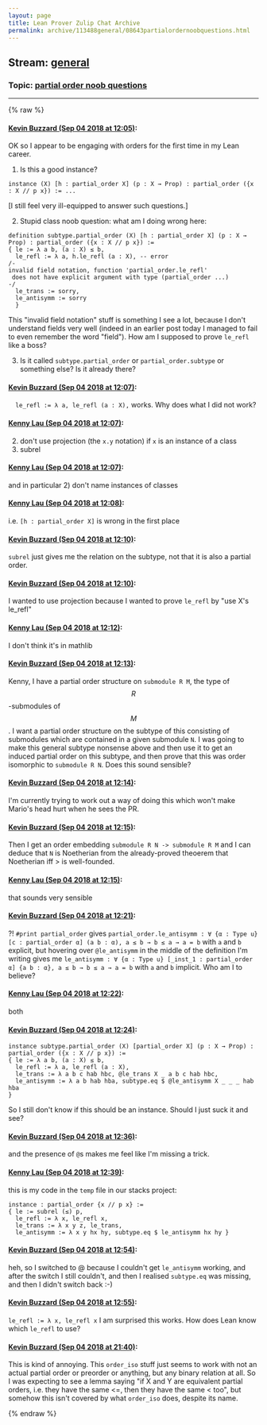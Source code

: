 ```yaml
---
layout: page
title: Lean Prover Zulip Chat Archive 
permalink: archive/113488general/08643partialordernoobquestions.html
---
```


## Stream: [general](index.html)
### Topic: [partial order noob questions](08643partialordernoobquestions.html)

---


{% raw %}
#### [ Kevin Buzzard (Sep 04 2018 at 12:05)](https://leanprover.zulipchat.com/#narrow/stream/113488-general/topic/partial%20order%20noob%20questions/near/133302203):
OK so I appear to be engaging with orders for the first time in my Lean career.

1) Is this a good instance?

```lean
instance (X) [h : partial_order X] (p : X → Prop) : partial_order ({x : X // p x}) := ...
```

[I still feel very ill-equipped to answer such questions.]

2) Stupid class noob question: what am I doing wrong here:

```lean
definition subtype.partial_order (X) [h : partial_order X] (p : X → Prop) : partial_order ({x : X // p x}) :=
{ le := λ a b, (a : X) ≤ b,
  le_refl := λ a, h.le_refl (a : X), -- error
/-
invalid field notation, function 'partial_order.le_refl'
 does not have explicit argument with type (partial_order ...)
-/
  le_trans := sorry,
  le_antisymm := sorry
  }
```

This "invalid field notation" stuff is something I see a lot, because I don't understand fields very well (indeed in an earlier post today I managed to fail to even remember the word "field"). How am I supposed to prove `le_refl` like a boss?

3) Is it called `subtype.partial_order` or `partial_order.subtype` or something else? Is it already there?

#### [ Kevin Buzzard (Sep 04 2018 at 12:07)](https://leanprover.zulipchat.com/#narrow/stream/113488-general/topic/partial%20order%20noob%20questions/near/133302294):
`  le_refl := λ a, le_refl (a : X),` works. Why does what I did not work?

#### [ Kenny Lau (Sep 04 2018 at 12:07)](https://leanprover.zulipchat.com/#narrow/stream/113488-general/topic/partial%20order%20noob%20questions/near/133302298):
2) don't use projection (the `x.y` notation) if `x` is an instance of a class
3) subrel

#### [ Kenny Lau (Sep 04 2018 at 12:07)](https://leanprover.zulipchat.com/#narrow/stream/113488-general/topic/partial%20order%20noob%20questions/near/133302306):
and in particular 2) don't name instances of classes

#### [ Kenny Lau (Sep 04 2018 at 12:08)](https://leanprover.zulipchat.com/#narrow/stream/113488-general/topic/partial%20order%20noob%20questions/near/133302344):
i.e. `[h : partial_order X]` is wrong in the first place

#### [ Kevin Buzzard (Sep 04 2018 at 12:10)](https://leanprover.zulipchat.com/#narrow/stream/113488-general/topic/partial%20order%20noob%20questions/near/133302433):
`subrel` just gives me the relation on the subtype, not that it is also a partial order.

#### [ Kevin Buzzard (Sep 04 2018 at 12:10)](https://leanprover.zulipchat.com/#narrow/stream/113488-general/topic/partial%20order%20noob%20questions/near/133302457):
I wanted to use projection because I wanted to prove `le_refl` by "use X's le_refl"

#### [ Kenny Lau (Sep 04 2018 at 12:12)](https://leanprover.zulipchat.com/#narrow/stream/113488-general/topic/partial%20order%20noob%20questions/near/133302524):
I don't think it's in mathlib

#### [ Kevin Buzzard (Sep 04 2018 at 12:13)](https://leanprover.zulipchat.com/#narrow/stream/113488-general/topic/partial%20order%20noob%20questions/near/133302553):
Kenny, I have a partial order structure on `submodule R M`, the type of $$R$$-submodules of $$M$$. I want a partial order structure on the subtype of this consisting of submodules which are contained in a given submodule `N`. I was going to make this general subtype nonsense above and then use it to get an induced partial order on this subtype, and then prove that this was order isomorphic to `submodule R N`. Does this sound sensible?

#### [ Kevin Buzzard (Sep 04 2018 at 12:14)](https://leanprover.zulipchat.com/#narrow/stream/113488-general/topic/partial%20order%20noob%20questions/near/133302605):
I'm currently trying to work out a way of doing this which won't make Mario's head hurt when he sees the PR.

#### [ Kevin Buzzard (Sep 04 2018 at 12:15)](https://leanprover.zulipchat.com/#narrow/stream/113488-general/topic/partial%20order%20noob%20questions/near/133302626):
Then I get an order embedding `submodule R N -> submodule R M` and I can deduce that `N` is Noetherian from the already-proved theoerem that Noetherian iff > is well-founded.

#### [ Kenny Lau (Sep 04 2018 at 12:15)](https://leanprover.zulipchat.com/#narrow/stream/113488-general/topic/partial%20order%20noob%20questions/near/133302646):
that sounds very sensible

#### [ Kevin Buzzard (Sep 04 2018 at 12:21)](https://leanprover.zulipchat.com/#narrow/stream/113488-general/topic/partial%20order%20noob%20questions/near/133302845):
?! `#print partial_order` gives `partial_order.le_antisymm : ∀ {α : Type u} [c : partial_order α] (a b : α), a ≤ b → b ≤ a → a = b` with `a` and `b` explicit, but hovering over `@le_antisymm` in the middle of the definition I'm writing gives me `le_antisymm : ∀ {α : Type u} [_inst_1 : partial_order α] {a b : α}, a ≤ b → b ≤ a → a = b` with `a` and `b` implicit. Who am I to believe?

#### [ Kenny Lau (Sep 04 2018 at 12:22)](https://leanprover.zulipchat.com/#narrow/stream/113488-general/topic/partial%20order%20noob%20questions/near/133302925):
both

#### [ Kevin Buzzard (Sep 04 2018 at 12:24)](https://leanprover.zulipchat.com/#narrow/stream/113488-general/topic/partial%20order%20noob%20questions/near/133302988):
```lean
instance subtype.partial_order (X) [partial_order X] (p : X → Prop) : partial_order ({x : X // p x}) :=
{ le := λ a b, (a : X) ≤ b,
  le_refl := λ a, le_refl (a : X),
  le_trans := λ a b c hab hbc, @le_trans X _ a b c hab hbc,
  le_antisymm := λ a b hab hba, subtype.eq $ @le_antisymm X _ _ _ hab hba
}
```

So I still don't know if this should be an instance. Should I just suck it and see?

#### [ Kevin Buzzard (Sep 04 2018 at 12:36)](https://leanprover.zulipchat.com/#narrow/stream/113488-general/topic/partial%20order%20noob%20questions/near/133303450):
and the presence of `@`s makes me feel like I'm missing a trick.

#### [ Kenny Lau (Sep 04 2018 at 12:39)](https://leanprover.zulipchat.com/#narrow/stream/113488-general/topic/partial%20order%20noob%20questions/near/133303540):
this is my code in the `temp` file in our stacks project:
```lean
instance : partial_order {x // p x} :=
{ le := subrel (≤) p,
  le_refl := λ x, le_refl x,
  le_trans := λ x y z, le_trans,
  le_antisymm := λ x y hx hy, subtype.eq $ le_antisymm hx hy }
```

#### [ Kevin Buzzard (Sep 04 2018 at 12:54)](https://leanprover.zulipchat.com/#narrow/stream/113488-general/topic/partial%20order%20noob%20questions/near/133304072):
heh, so I switched to @ because I couldn't get `le_antisymm` working, and after the switch I still couldn't, and then I realised  `subtype.eq` was missing, and then I didn't switch back :-)

#### [ Kevin Buzzard (Sep 04 2018 at 12:55)](https://leanprover.zulipchat.com/#narrow/stream/113488-general/topic/partial%20order%20noob%20questions/near/133304099):
`le_refl := λ x, le_refl x` I am surprised this works. How does Lean know which `le_refl` to use?

#### [ Kevin Buzzard (Sep 04 2018 at 21:40)](https://leanprover.zulipchat.com/#narrow/stream/113488-general/topic/partial%20order%20noob%20questions/near/133331784):
This is kind of annoying. This `order_iso` stuff just seems to work with not an actual partial order or preorder or anything, but any binary relation at all. So I was expecting to see a lemma saying "if X and Y are equivalent partial orders, i.e. they have the same <=, then they have the same < too", but somehow this isn't covered by what `order_iso` does, despite its name.


{% endraw %}
